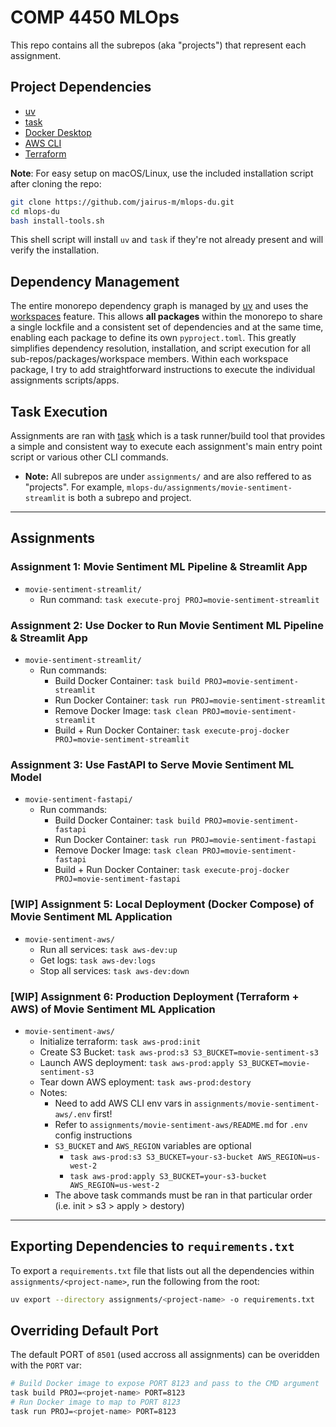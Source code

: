 # COMP 4450 MLOps
This repo contains all the subrepos (aka "projects") that represent each assignment. 

## Project Dependencies
- [uv](https://docs.astral.sh/uv/getting-started/installation/)
- [task](https://taskfile.dev/installation/)
- [Docker Desktop](https://docs.docker.com/desktop/)
- [AWS CLI](https://docs.aws.amazon.com/cli/latest/userguide/getting-started-install.html)
- [Terraform](https://learn.hashicorp.com/tutorials/terraform/install-cli)

__Note__: For easy setup on macOS/Linux, use the included installation script after cloning the repo:
```bash
git clone https://github.com/jairus-m/mlops-du.git
cd mlops-du 
bash install-tools.sh
```
This shell script will install `uv` and `task` if they're not already present and will verify the installation.

## Dependency Management
The entire monorepo dependency graph is managed by [uv](https://docs.astral.sh/uv/) and uses the [workspaces](https://docs.astral.sh/uv/concepts/projects/workspaces/) feature. This allows __all packages__ within the monorepo to share a single lockfile and a consistent set of dependencies and at the same time, enabling each package to define its own `pyproject.toml`. This greatly simplifies dependency resolution, installation, and script execution for all sub-repos/packages/workspace members. Within each workspace package, I try to add straightforward instructions to execute the individual assignments scripts/apps.

## Task Execution
Assignments are ran with [task](https://taskfile.dev/) which is a task runner/build tool that provides a simple and consistent way to execute each assignment's main entry point script or various other CLI commands.
- __Note:__ All subrepos are under `assignments/` and are also reffered to as "projects". For example, `mlops-du/assignments/movie-sentiment-streamlit` is both a subrepo and project.

---

## Assignments

### Assignment 1: Movie Sentiment ML Pipeline & Streamlit App
- `movie-sentiment-streamlit/`
  - Run command: `task execute-proj PROJ=movie-sentiment-streamlit`

### Assignment 2: Use Docker to Run Movie Sentiment ML Pipeline & Streamlit App
- `movie-sentiment-streamlit/`
  - Run commands:
    - Build Docker Container: `task build PROJ=movie-sentiment-streamlit`
    - Run Docker Container: `task run PROJ=movie-sentiment-streamlit`
    - Remove Docker Image: `task clean PROJ=movie-sentiment-streamlit`
    - Build + Run Docker Container: `task execute-proj-docker PROJ=movie-sentiment-streamlit`

### Assignment 3: Use FastAPI to Serve Movie Sentiment ML Model
- `movie-sentiment-fastapi/`
  - Run commands:
    - Build Docker Container: `task build PROJ=movie-sentiment-fastapi`
    - Run Docker Container: `task run PROJ=movie-sentiment-fastapi`
    - Remove Docker Image: `task clean PROJ=movie-sentiment-fastapi`
    - Build + Run Docker Container: `task execute-proj-docker PROJ=movie-sentiment-fastapi`
    
### [WIP] Assignment 5: Local Deployment (Docker Compose) of Movie Sentiment ML Application
- `movie-sentiment-aws/`
  - Run all services: `task aws-dev:up`
  - Get logs: `task aws-dev:logs`
  - Stop all services: `task aws-dev:down`

### [WIP] Assignment 6: Production Deployment (Terraform + AWS) of Movie Sentiment ML Application
- `movie-sentiment-aws/`
  - Initialize terraform: `task aws-prod:init`
  - Create S3 Bucket: `task aws-prod:s3 S3_BUCKET=movie-sentiment-s3`
  - Launch AWS deployment: `task aws-prod:apply S3_BUCKET=movie-sentiment-s3`
  - Tear down AWS eployment: `task aws-prod:destory`
  - Notes:
    - Need to add AWS CLI env vars in `assignments/movie-sentiment-aws/.env` first!
    - Refer to `assignments/movie-sentiment-aws/README.md` for `.env` config instructions
    - `S3_BUCKET` and `AWS_REGION` variables are optional 
      - `task aws-prod:s3 S3_BUCKET=your-s3-bucket AWS_REGION=us-west-2`
      - `task aws-prod:apply S3_BUCKET=your-s3-bucket AWS_REGION=us-west-2`
    - The above task commands must be ran in that particular order (i.e. init > s3 > apply > destory)

---

## Exporting Dependencies to `requirements.txt`
To export a `requirements.txt` file that lists out all the dependencies within `assignments/<project-name>`, run the following from the root:
```bash
uv export --directory assignments/<project-name> -o requirements.txt
```

## Overriding Default Port
The default PORT of `8501` (used accross all assignments) can be overidden with the `PORT` var:
```bash
# Build Docker image to expose PORT 8123 and pass to the CMD argument
task build PROJ=<projet-name> PORT=8123
# Run Docker image to map to PORT 8123
task run PROJ=<projet-name> PORT=8123
```

